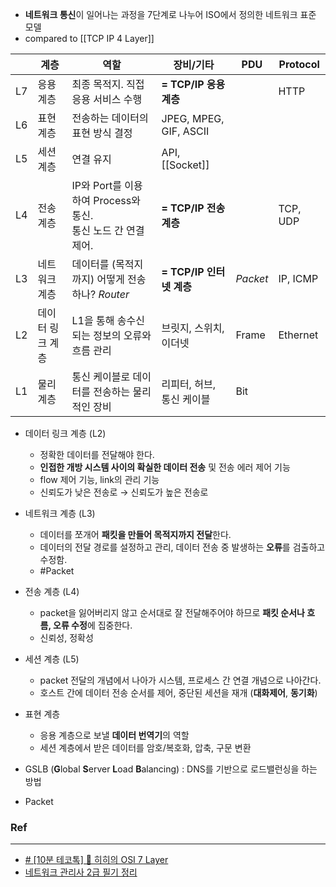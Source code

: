 
- **네트워크 통신**이 일어나는 과정을 7단계로 나누어 ISO에서 정의한 네트워크 표준 모델
- compared to [[TCP IP 4 Layer]]

|  | 계층 | 역할 | 장비/기타 | PDU | Protocol |
| ---- | ---- | ---- | ---- | ---- | ---- |
| L7 | 응용 계층 | 최종 목적지. 직접 응용 서비스 수행 | **= TCP/IP 응용 계층** |  | HTTP |
| L6 | 표현 계층 | 전송하는 데이터의 표현 방식 결정 | JPEG, MPEG, GIF, ASCII |  |  |
| L5 | 세션 계층 | 연결 유지 | API, [[Socket]] |  |  |
| L4 | 전송 계층 | IP와 Port를 이용하여 Process와 통신. <br/>통신 노드 간 연결 제어. | **= TCP/IP 전송 계층** |  | TCP, UDP |
| L3 | 네트워크 계층 | 데이터를 (목적지까지) 어떻게 전송하나? *Router* | **= TCP/IP 인터넷 계층** | *Packet* | IP, ICMP |
| L2 | 데이터 링크 계층 | L1을 통해 송수신되는 정보의 오류와 흐름 관리 | 브릿지, 스위치, 이더넷 | Frame | Ethernet |
| L1 | 물리 계층 | 통신 케이블로 데이터를 전송하는 물리적인 장비 | 리피터, 허브, 통신 케이블 | Bit |  |
- 데이터 링크 계층 (L2) 
	- 정확한 데이터를 전달해야 한다.
	- **인접한 개방 시스템 사이의 확실한 데이터 전송** 및 전송 에러 제어 기능
	- flow 제어 기능, link의 관리 기능
	- 신뢰도가 낮은 전송로 &rarr; 신뢰도가 높은 전송로
- 네트워크 계층 (L3) 
	- 데이터를 쪼개어 **패킷을 만들어 목적지까지 전달**한다.
	- 데이터의 전달 경로를 설정하고 관리, 데이터 전송 중 발생하는 **오류**를 검출하고 수정함.
	- #Packet
- 전송 계층 (L4)
	- packet을 잃어버리지 않고 순서대로 잘 전달해주어야 하므로 **패킷 순서나 흐름, 오류 수정**에 집중한다.
	- 신뢰성, 정확성
- 세션 계층 (L5) 
	- packet 전달의 개념에서 나아가 시스템, 프로세스 간 연결 개념으로 나아간다.
	- 호스트 간에 데이터 전송 순서를 제어, 중단된 세션을 재개 (**대화제어**, **동기화**)
- 표현 계층
	- 응용 계층으로 보낼 **데이터 번역기**의 역할
	- 세션 계층에서 받은 데이터를 암호/복호화, 압축, 구문 변환

- GSLB (**G**lobal **S**erver **L**oad **B**alancing) : DNS를 기반으로 로드밸런싱을 하는 방법
- Packet



### Ref
---
- [# [10분 테코톡] 🔮 히히의 OSI 7 Layer](https://www.youtube.com/watch?v=1pfTxp25MA8)
- [네트워크 관리사 2급 필기 정리](https://devbirdfeet.tistory.com/292)